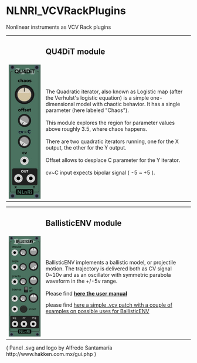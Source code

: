 <h1>NLNRI_VCVRackPlugins</h1>
<p>Nonlinear instruments as VCV Rack plugins<br/></p>
<table width="100%"><tr><td width="20%"></td><td width="80%"><h2>QU4DiT module</h2></td></tr>
  <tr><td>
<img src="https://github.com/NonLinearInstruments/NLNRI_VCVRackPlugins/blob/master/res/QU4DiT_shot.jpg"/></td><td>
<p>The Quadratic iterator, also known as Logistic map (after the Verhulst's logistic equation) is a simple one-dimensional model with chaotic behavior. It has a single parameter (here labeled "Chaos").<br/><br/>
This module explores the region for parameter values above roughly 3.5, where chaos happens.<br/><br/>
There are two quadratic iterators running, one for the X output, the other for the Y output.<br/><br/>
Offset allows to desplace C parameter for the Y iterator.<br/><br/>
  cv~C input expects bipolar signal ( -5 ~ +5 ).</p></td></tr>
  </table>
<table width="100%"><tr><td width="20%"></td><td width="80%"><h2>BallisticENV module</h2></td></tr>
  <tr><td>
<img src="https://github.com/NonLinearInstruments/NLNRI_VCVRackPlugins/blob/master/res/BallisticENV_shot_1.jpg"/></td><td><p>BallisticENV implements a ballistic model, or projectile motion. The trajectory is delivered both as CV signal 0~10v and as an oscillator with symmetric parabola waveform in the +/-5v range.<br/><br/>Please find <a href="https://github.com/NonLinearInstruments/NLNRI_VCVRackPlugins/blob/master/res/BallisticENV_notes.pdf" target="_blank"><b>here the user manual</b></a></p>
    <p>please find <a href="https://github.com/NonLinearInstruments/NLNRI_VCVRackPlugins/blob/master/res/BallisticENV_examples.vcv" target="_blank">here a simple .vcv patch with a couple of examples on possible uses for BallisticENV</a></p></td></tr>
  </table>
<p>( Panel .svg and logo by Alfredo Santamaría http://www.hakken.com.mx/gui.php )</p>
